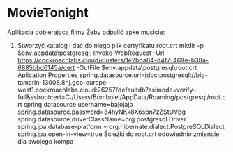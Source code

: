 # MovieTonight
Aplikacja dobierająca filmy
Żeby odpalić apke musicie:
1. Stworzyć katalog i dać do niego plik certyfikatu root.crt
mkdir -p $env:appdata\postgresql\; Invoke-WebRequest -Uri https://cockroachlabs.cloud/clusters/1e2bba84-d4f7-469e-b38a-6885bbd6145a/cert -OutFile $env:appdata\postgresql\root.crt
Aplication Properties 
spring.datasource.url=jdbc:postgresql://big-tamarin-13008.8nj.gcp-europe-west1.cockroachlabs.cloud:26257/defaultdb?sslmode=verify-full&sslrootcert=C:/Users/Bombolel/AppData/Roaming/postgresql/root.crt
spring.datasource.username=bajojajo
spring.datasource.password=34hyNKk8X6spn7zZStUVbg
spring.datasource.driverClassName=org.postgresql.Driver
spring.jpa.database-platform = org.hibernate.dialect.PostgreSQLDialect
spring.jpa.open-in-view=true
Ścieżki do root.crt odowiednio zmieńcie dla swojego kompa

